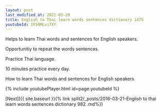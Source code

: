 ```yaml
---
layout: post
last_modified_at: 2021-03-29
title: English to Thai learn words sentences dictionary 1475 
youtubeId: IF50MLvifXY
---
```

 
 
Helps to learn Thai words and sentences for English speakers.

Opportunitiy to repeat the words sentences. 

Practice Thai language. 
 
10 minutes practice every day. 
 
How to learn Thai words and sentences for English speakers 
 
{% include youtubePlayer.html id=page.youtubeId %}
 
 
[Next]({{ site.baseurl }}{% link  split2/_posts/2016-03-21-English to thai learn words sentences dictionary 982 .md%})
 
